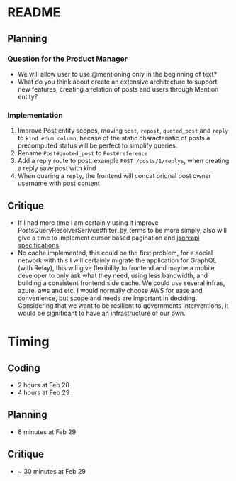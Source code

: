 # README

## Planning

### Question for the Product Manager
 - We will allow user to use @mentioning only in the beginning of text?
 - What do you think about create an extensive architecture to support new features, creating a relation of posts and users through Mention entity?

### Implementation
  1. Improve Post entity scopes, moving `post`, `repost`, `quoted_post` and `reply` to `kind enum column`, becase of the static characteristic of posts a precomputed status will be perfect to simplify queries.
  2. Rename `Post#quoted_post` to `Post#reference`
  3. Add a reply route to post, example `POST /posts/1/replys`, when creating a reply save post with kind
  4. When quering a `reply`, the frontend will concat orignal post owner username with post content

## Critique
  - If I had more time I am certainly using it improve PostsQueryResolverSerivce#filter_by_terms to be more simply, also will give a time to implement cursor based pagination and [json:api specifications](https://jsonapi.org/)
  - No cache implemented, this could be the first problem, for a social network with this I will certainly migrate the application for GraphQL (with Relay), this will give flexibility to frontend and maybe a mobile developer to only ask what they need, using less bandwidth, and building a consistent frontend side cache. We could use several infras, azure, aws and etc. I would normally choose AWS for ease and convenience, but scope and needs are important in deciding. Considering that we want to be resilient to governments interventions, it would be significant to have an infrastructure of our own.


# Timing
## Coding
- 2 hours at Feb 28
- 4 hours at Feb 29

## Planning
- 8 minutes at Feb 29

## Critique
- ~ 30 minutes at Feb 29
